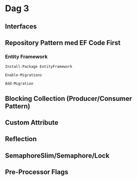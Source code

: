 # Dag 3

## Interfaces

## Repository Pattern med EF Code First

### Entity Framework
	
	Install-Package EntityFramework

	Enable-Migrations

	Add-Migration

## Blocking Collection (Producer/Consumer Pattern)

## Custom Attribute

## Reflection

## SemaphoreSlim/Semaphore/Lock

## Pre-Processor Flags